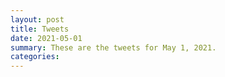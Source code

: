 ```yaml
---
layout: post
title: Tweets
date: 2021-05-01
summary: These are the tweets for May 1, 2021.
categories:
---
```


